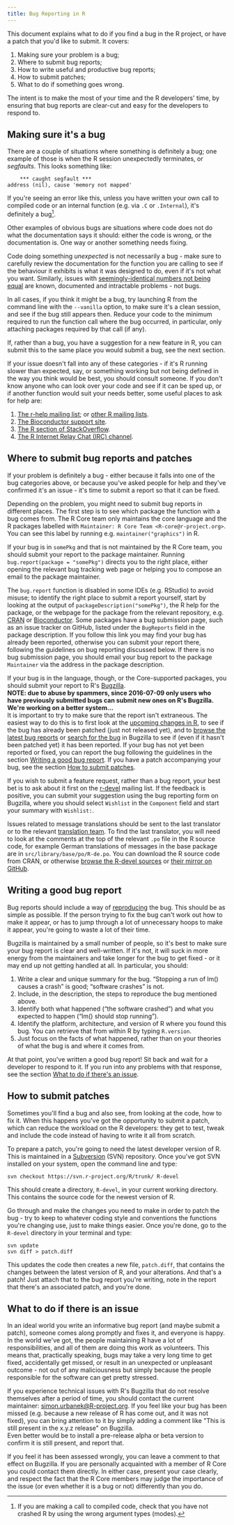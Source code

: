 ```yaml
---
title: Bug Reporting in R
---
```


This document explains what to do if you find a bug in the R project, or have a patch that you'd like to submit. It covers:

 1. Making sure your problem is a bug;
 2. Where to submit bug reports;
 3. How to write useful and productive bug reports;
 4. How to submit patches;
 5. What to do if something goes wrong.

The intent is to make the most of your time and the R developers' time, by ensuring that bug reports are clear-cut and easy for the developers to respond to.

## Making sure it's a bug

There are a couple of situations where something is definitely a bug; one example of those is when the R session unexpectedly terminates, or *segfaults*. This looks something like:

        *** caught segfault ***
    address (nil), cause 'memory not mapped'

If you're seeing an error like this, unless you have written your own call to compiled code or an internal function (e.g. via `.C` or `.Internal`), it's definitely a bug[^1].

[^1]: If you are making a call to compiled code, check that you have not crashed R by using the wrong argument types (modes).

Other examples of obvious bugs are situations where code does not do what the documentation says it should: either the code is wrong, or the documentation is. One way or another something needs fixing.

Code doing something *unexpected* is not necessarily a bug - make sure to carefully review the documentation for the function you are calling to see if the behaviour it exhibits is what it was designed to do, even if it's not what you want. Similarly, issues with [seemingly-identical numbers not being equal](https://cran.r-project.org/doc/FAQ/R-FAQ.html#Why-doesn_0027t-R-think-these-numbers-are-equal_003f) are known, documented and intractable problems - not bugs.

In all cases, if you think it might be a bug, try launching R from the command line with the `--vanilla` option, to make sure it's a clean session, and see if the bug still appears then. Reduce your code to the minimum required to run the function call where the bug occurred, in particular, only attaching packages required by that call (if any).

If, rather than a bug, you have a suggestion for a new feature in R, you can submit this to the same place you would submit a bug, see the next section.

If your issue doesn't fall into any of these categories - if it's R running slower than expected, say, or something working but not being defined in the way you think would be best, you should consult someone. If you don't know anyone who can look over your code and see if it can be sped up, or if another function would suit your needs better, some useful places to ask for help are:

 1. [The r-help mailing list](https://stat.ethz.ch/mailman/listinfo/r-help); or [other R mailing lists](https://www.r-project.org/mail.html).
 2. [The Bioconductor support site](https://support.bioconductor.org/).
 3. [The R section of StackOverflow](http://stackoverflow.com/questions/tagged/r).
 4. [The R Internet Relay Chat (IRC) channel](http://webchat.freenode.net/?channels=#R).

## Where to submit bug reports and patches

If your problem is definitely a bug - either because it falls into one of the bug categories above, or because you've asked people for help and they've confirmed it's an issue - it's time to submit a report so that it can be fixed.

Depending on the problem, you might need to submit bug reports in different places. The first step is to see which package the function with a bug comes from. The R Core team only maintains the core language and the R packages
labelled with `Maintainer: R Core Team <R-core@r-project.org>`. You can see
this label by running e.g. `maintainer("graphics")` in R.

If your bug is in `somePkg` and that is not maintained by the R Core team, you should submit your report to the package maintainer. Running `bug.report(package = "somePkg")`
directs you to the right place,
either opening the relevant bug tracking web page or helping you to compose an email to the package maintainer.

The `bug.report` function is disabled in some IDEs (e.g. RStudio) to avoid misuse; to identify the right place to submit a report yourself, start by looking at the output of `packageDescription("somePkg")`,
the R help for the package, or the webpage for the package from the relevant repository, e.g. [CRAN](https://cran.r-project.org/web/packages/available_packages_by_name.html) or [Bioconductor](https://www.bioconductor.org/packages/release/BiocViews.html#___Software). Some packages have a bug submission page, such as an issue tracker on GitHub, listed under the `BugReports` field in the package description. If you follow this link you may find your bug has already been reported, otherwise you can submit your report there, following the guidelines on bug reporting discussed below. If there is no bug submission page, you should email your bug report to the package `Maintainer` via the address in the package description.

If your bug is in the language, though, or the Core-supported packages, you should submit your report to R's [Bugzilla](https://bugs.r-project.org/bugzilla3/).  
**NOTE: due to abuse by spammers, since 2016-07-09 only users who have previously submitted bugs can submit new ones on R's Bugzilla.  We're working on a better system...**  
It is important to try to make sure that the report isn't extraneous. The easiest way to do this is to first look at the [upcoming changes in R](https://svn.r-project.org/R/trunk/doc/NEWS.Rd), to see if the bug has already been patched (just not released yet), and to [browse the latest bug reports](https://bugs.r-project.org/bugzilla/buglist.cgi?bug_file_loc_type=allwordssubstr&bug_status=NEW&bug_status=ASSIGNED&bug_status=REOPENED&bug_status=UNCONFIRMED&bugidtype=include&chfieldto=Now&cmdtype=doit&emailassigned_to1=1&emailassigned_to2=1&emailcc2=1&emailreporter2=1&emailtype1=substring&emailtype2=substring&field0-0-0=noop&long_desc_type=substring&order=bugs.delta_ts%20desc&query_format=advanced&short_desc_type=allwordssubstr&type0-0-0=noop) or [search for the bug](https://bugs.r-project.org/bugzilla/query.cgi) in Bugzilla to see if (even if it hasn't been patched yet) it has been reported. If your bug has not yet been reported or fixed, you can report the bug following the guidelines in the section [Writing a good bug report](#writing-a-good-bug-report). If you have a patch accompanying your bug, see the section [How to submit patches](#how-to-submit-patches).


If you wish to submit a feature request, rather than a bug report, your best bet is to ask about it first on the [r-devel](https://stat.ethz.ch/mailman/listinfo/r-devel) mailing list. If the feedback is positive, you can submit your suggestion using the bug reporting form on Bugzilla, where you should select `Wishlist` in the `Component` field and start your summary with `Wishlist:`.

Issues related to message translations should be sent to the last translator or to the relevant [translation team](https://developer.r-project.org/TranslationTeams.html). To find the last translator, you will need to look at the comments at the top of the relevant `.po` file in the R source code, for example German translations of messages in the base package are in `src/library/base/po/R-de.po`. You can download the R source code from CRAN, or otherwise [browse the R-devel sources](https://svn.r-project.org/R/trunk/) or [their mirror on GitHub](https://github.com/wch/r-source).

## Writing a good bug report

Bug reports should include a way of [reproducing](https://en.wikipedia.org/wiki/Reproducibility) the bug. This should be as simple as possible. If the person trying to fix the bug can't work out how to make it appear, or has to jump through a lot of unnecessary hoops to make it appear, you're going to waste a lot of their time.

Bugzilla is maintained by a small number of people, so it's best to make sure your bug report is clear and well-written. If it's not, it will suck in more energy from the maintainers and take longer for the bug to get fixed - or it may end up not getting handled at all. In particular, you should:

 1. Write a clear and unique summary for the bug. “Stopping a run of lm() causes a crash” is good; “software crashes” is not.
 2. Include, in the description, the steps to reproduce the bug mentioned above.
 3. Identify both what happened (“the software crashed”) and what you expected to happen (“lm() should stop running”).
 4. Identify the platform, architecture, and version of R where you found this bug. You can retrieve that from within R by typing `R.version`.
 5. Just focus on the facts of what happened, rather than on your theories of what the bug is and where it comes from.

At that point, you've written a good bug report! Sit back and wait for a
developer to respond to it. If you run into any problems with that
response, see the section
[What to do if there's an issue](#what-to-do-if-there-is-an-issue).

## How to submit patches

Sometimes you'll find a bug and also see, from looking at the code, how to fix it. When this happens you've got the opportunity to submit a patch, which can reduce the workload on the R developers: they get to test, tweak and include the code instead of having to write it all from scratch.

To prepare a patch, you're going to need the latest developer version of R. This is maintained in a [Subversion](http://subversion.apache.org/) (SVN) repository. Once you've got SVN installed on your system, open the command line and type:

    svn checkout https://svn.r-project.org/R/trunk/ R-devel

This should create a directory, `R-devel`, in your current working directory. This contains the source code for the newest version of R.

Go through and make the changes you need to make in order to patch the bug - try to keep to whatever coding style and conventions the functions you're changing use, just to make things easier. Once you're done, go to the `R-devel` directory in your terminal and type:

    svn update
    svn diff > patch.diff

This updates the code then creates a new file, `patch.diff`, that contains the changes between the latest version of R, and your alterations. And that's a patch! Just attach that to the bug report you're writing, note in the report that there's an associated patch, and you're done.

## What to do if there is an issue

In an ideal world you write an informative bug report (and maybe submit a patch), someone comes along promptly and fixes it, and everyone is happy. In the world we've got, the people maintaining R have a lot of responsibilities, and all of them are doing this work as volunteers. This means that, practically speaking, bugs may take a very long time to get fixed, accidentally get missed, or result in an unexpected or unpleasant outcome - not out of any maliciousness but simply because the people responsible for the software can get pretty stressed.

If you experience technical issues with R's Bugzilla that do not resolve themselves after a period of time, you should contact the current maintainer:  [simon.urbanek@R-project.org](mailto:simon.urbanek@R-project.org). If you feel like your bug has been missed (e.g. because a new release of R has come out, and it was not fixed), you can bring attention to it by simply adding a comment like "This is still present in the x.y.z release" on Bugzilla.  
Even better would be to install a pre-release alpha or beta version to confirm it is still present, and report that.

If you feel it has been assessed wrongly, you can leave a comment to that effect on Bugzilla.  If you are personally acquainted with a member of R Core you could contact them directly.  In either case, present your case clearly, and respect the fact that the R Core members may judge the importance of the issue (or even whether it is a bug or not) differently than you do.
